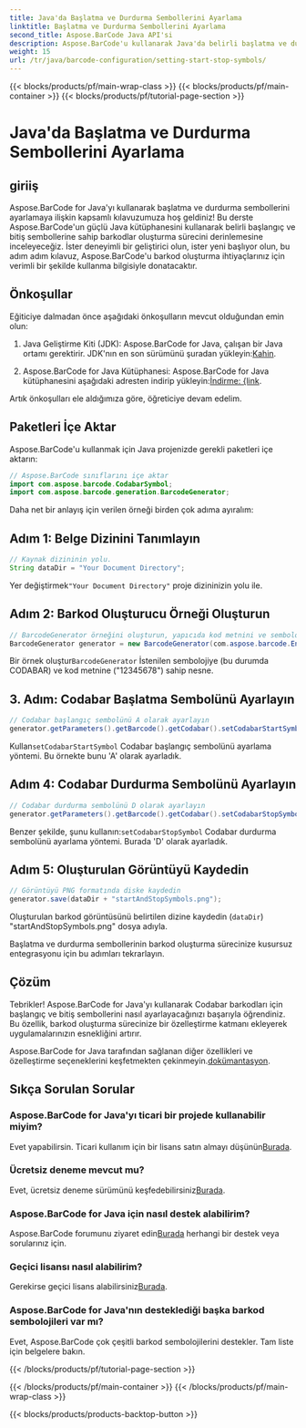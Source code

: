 ```yaml
---
title: Java'da Başlatma ve Durdurma Sembollerini Ayarlama
linktitle: Başlatma ve Durdurma Sembollerini Ayarlama
second_title: Aspose.BarCode Java API'si
description: Aspose.BarCode'u kullanarak Java'da belirli başlatma ve durdurma sembolleriyle özelleştirilmiş Codabar barkodları oluşturun. Sorunsuz entegrasyon için adım adım kılavuzumuzu izleyin.
weight: 15
url: /tr/java/barcode-configuration/setting-start-stop-symbols/
---
```


{{< blocks/products/pf/main-wrap-class >}}
{{< blocks/products/pf/main-container >}}
{{< blocks/products/pf/tutorial-page-section >}}

# Java'da Başlatma ve Durdurma Sembollerini Ayarlama


## giriiş

Aspose.BarCode for Java'yı kullanarak başlatma ve durdurma sembollerini ayarlamaya ilişkin kapsamlı kılavuzumuza hoş geldiniz! Bu derste Aspose.BarCode'un güçlü Java kütüphanesini kullanarak belirli başlangıç ve bitiş sembollerine sahip barkodlar oluşturma sürecini derinlemesine inceleyeceğiz. İster deneyimli bir geliştirici olun, ister yeni başlıyor olun, bu adım adım kılavuz, Aspose.BarCode'u barkod oluşturma ihtiyaçlarınız için verimli bir şekilde kullanma bilgisiyle donatacaktır.

## Önkoşullar

Eğiticiye dalmadan önce aşağıdaki önkoşulların mevcut olduğundan emin olun:

1.  Java Geliştirme Kiti (JDK): Aspose.BarCode for Java, çalışan bir Java ortamı gerektirir. JDK'nın en son sürümünü şuradan yükleyin:[Kahin](https://www.oracle.com/java/technologies/javase-downloads.html).

2.  Aspose.BarCode for Java Kütüphanesi: Aspose.BarCode for Java kütüphanesini aşağıdaki adresten indirip yükleyin:[İndirme: {link](https://releases.aspose.com/barcode/java/).

Artık önkoşulları ele aldığımıza göre, öğreticiye devam edelim.

## Paketleri İçe Aktar

Aspose.BarCode'u kullanmak için Java projenizde gerekli paketleri içe aktarın:

```java
// Aspose.BarCode sınıflarını içe aktar
import com.aspose.barcode.CodabarSymbol;
import com.aspose.barcode.generation.BarcodeGenerator;
```

Daha net bir anlayış için verilen örneği birden çok adıma ayıralım:

## Adım 1: Belge Dizinini Tanımlayın

```java
// Kaynak dizininin yolu.
String dataDir = "Your Document Directory";
```

 Yer değiştirmek`"Your Document Directory"` proje dizininizin yolu ile.

## Adım 2: Barkod Oluşturucu Örneği Oluşturun

```java
// BarcodeGenerator örneğini oluşturun, yapıcıda kod metnini ve sembolojiyi belirtin
BarcodeGenerator generator = new BarcodeGenerator(com.aspose.barcode.EncodeTypes.CODABAR, "12345678");
```

 Bir örnek oluştur`BarcodeGenerator` İstenilen sembolojiye (bu durumda CODABAR) ve kod metnine ("12345678") sahip nesne.

## 3. Adım: Codabar Başlatma Sembolünü Ayarlayın

```java
// Codabar başlangıç sembolünü A olarak ayarlayın
generator.getParameters().getBarcode().getCodabar().setCodabarStartSymbol(CodabarSymbol.A);
```

 Kullan`setCodabarStartSymbol` Codabar başlangıç sembolünü ayarlama yöntemi. Bu örnekte bunu 'A' olarak ayarladık.

## Adım 4: Codabar Durdurma Sembolünü Ayarlayın

```java
// Codabar durdurma sembolünü D olarak ayarlayın
generator.getParameters().getBarcode().getCodabar().setCodabarStopSymbol(CodabarSymbol.D);
```

 Benzer şekilde, şunu kullanın:`setCodabarStopSymbol` Codabar durdurma sembolünü ayarlama yöntemi. Burada 'D' olarak ayarladık.

## Adım 5: Oluşturulan Görüntüyü Kaydedin

```java
// Görüntüyü PNG formatında diske kaydedin
generator.save(dataDir + "startAndStopSymbols.png");
```

Oluşturulan barkod görüntüsünü belirtilen dizine kaydedin (`dataDir`) "startAndStopSymbols.png" dosya adıyla.

Başlatma ve durdurma sembollerinin barkod oluşturma sürecinize kusursuz entegrasyonu için bu adımları tekrarlayın.

## Çözüm

Tebrikler! Aspose.BarCode for Java'yı kullanarak Codabar barkodları için başlangıç ve bitiş sembollerini nasıl ayarlayacağınızı başarıyla öğrendiniz. Bu özellik, barkod oluşturma sürecinize bir özelleştirme katmanı ekleyerek uygulamalarınızın esnekliğini artırır.

 Aspose.BarCode for Java tarafından sağlanan diğer özellikleri ve özelleştirme seçeneklerini keşfetmekten çekinmeyin.[dokümantasyon](https://reference.aspose.com/barcode/java/).

## Sıkça Sorulan Sorular

### Aspose.BarCode for Java'yı ticari bir projede kullanabilir miyim?
 Evet yapabilirsin. Ticari kullanım için bir lisans satın almayı düşünün[Burada](https://purchase.aspose.com/buy).

### Ücretsiz deneme mevcut mu?
 Evet, ücretsiz deneme sürümünü keşfedebilirsiniz[Burada](https://releases.aspose.com/).

### Aspose.BarCode for Java için nasıl destek alabilirim?
 Aspose.BarCode forumunu ziyaret edin[Burada](https://forum.aspose.com/c/barcode/13) herhangi bir destek veya sorularınız için.

### Geçici lisansı nasıl alabilirim?
 Gerekirse geçici lisans alabilirsiniz[Burada](https://purchase.aspose.com/temporary-license/).

### Aspose.BarCode for Java'nın desteklediği başka barkod sembolojileri var mı?
Evet, Aspose.BarCode çok çeşitli barkod sembolojilerini destekler. Tam liste için belgelere bakın.


{{< /blocks/products/pf/tutorial-page-section >}}

{{< /blocks/products/pf/main-container >}}
{{< /blocks/products/pf/main-wrap-class >}}

{{< blocks/products/products-backtop-button >}}
